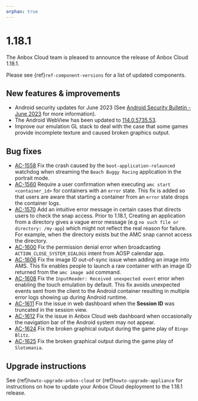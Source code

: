 ```yaml
---
orphan: true
---
```

# 1.18.1

The Anbox Cloud team is pleased to announce the release of Anbox Cloud 1.18.1.

Please see {ref}`ref-component-versions` for a list of updated components.

## New features & improvements
* Android security updates for June 2023 (See [Android Security Bulletin - June 2023](https://source.android.com/docs/security/bulletin/2023-06-01) for more information).
* The Android WebView has been updated to [114.0.5735.53](https://chromereleases.googleblog.com/2023/05/early-stable-update-for-android.html).
* Improve our emulation GL stack to deal with the case that some games provide incomplete texture and caused broken graphics output.

## Bug fixes

- [AC-1558](https://warthogs.atlassian.net/browse/AC-1558) Fix the crash caused by the `boot-application-relaunced` watchdog when streaming the `Beach Buggy Racing` application in the portrait mode.
- [AC-1560](https://warthogs.atlassian.net/browse/AC-1560) Require a user confirmation when executing `amc start <container_id>` for containers with an `error` state. This fix is added so that users are aware that starting a container from an `error` state drops the container logs.
- [AC-1570](https://warthogs.atlassian.net/browse/AC-1570) Add an intuitive error message in certain cases that directs users to check the snap access. Prior to 1.18.1, Creating an application from a directory gives a vague error message (e.g `no such file or directory: /my-app`) which might not reflect the real reason for failure. For example, when the directory exists but the AMC snap cannot access the directory. 
- [AC-1600](https://warthogs.atlassian.net/browse/AC-1600) Fix the permission denial error when broadcasting `ACTION_CLOSE_SYSTEM_DIALOGS` intent from AOSP calendar app.
- [AC-1606](https://warthogs.atlassian.net/browse/AC-1606) Fix the image ID out-of-sync issue when adding an image into AMS. This fix enables people to launch a raw container with an image ID returned from the `amc image add` command.
- [AC-1608](https://warthogs.atlassian.net/browse/AC-1608) Fix the `InputReader: Received unexpected event` error when enabling the touch emulation by default. This fix avoids unexpected events sent from the client to the Android container resulting in multiple error logs showing up during Android runtime.
- [AC-1611](https://warthogs.atlassian.net/browse/AC-1611) Fix the issue in web dashboard when the **Session ID** was truncated in the session view.
- [AC-1612](https://warthogs.atlassian.net/browse/AC-1612) Fix the issue in Anbox Cloud web dashboard when occasionally the navigation bar of the Android system may not appear.
- [AC-1624](https://warthogs.atlassian.net/browse/AC-1624) Fix the broken graphical output during the game play of `Bingo Blitz`.
- [AC-1625](https://warthogs.atlassian.net/browse/AC-1625) Fix the broken graphical output during the game play of `Slotomania`.


## Upgrade instructions

See {ref}`howto-upgrade-anbox-cloud` or {ref}`howto-upgrade-appliance` for instructions on how to update your Anbox Cloud deployment to the 1.18.1 release.
